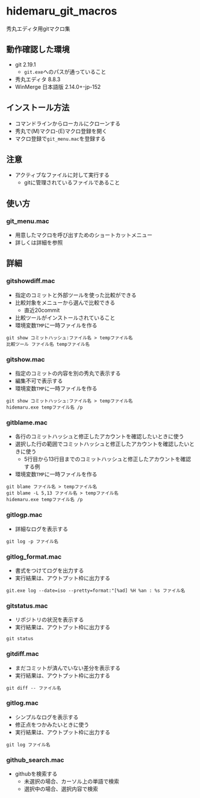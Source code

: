 # hidemaru_git_macros
秀丸エディタ用gitマクロ集

## 動作確認した環境
* git 2.19.1
  * `git.exe`へのパスが通っていること
* 秀丸エディタ 8.8.3
* WinMerge 日本語版 2.14.0+-jp-152

## インストール方法
* コマンドラインからローカルにクローンする
* 秀丸で(M)マクロ-(E)マクロ登録を開く
* マクロ登録で`git_menu.mac`を登録する

## 注意
* アクティブなファイルに対して実行する
  * gitに管理されているファイルであること

## 使い方
### git_menu.mac
* 用意したマクロを呼び出すためのショートカットメニュー
* 詳しくは詳細を参照

## 詳細
### gitshowdiff.mac
* 指定のコミットと外部ツールを使った比較ができる
* 比較対象をメニューから選んで比較できる
  * 直近20commit
* 比較ツールがインストールされていること
* 環境変数`TMP`に一時ファイルを作る
```
git show コミットハッシュ:ファイル名 > tempファイル名
比較ツール ファイル名 tempファイル名
```

### gitshow.mac
* 指定のコミットの内容を別の秀丸で表示する
 * 編集不可で表示する
* 環境変数`TMP`に一時ファイルを作る
```
git show コミットハッシュ:ファイル名 > tempファイル名
hidemaru.exe tempファイル名 /p
```

### gitblame.mac
* 各行のコミットハッシュと修正したアカウントを確認したいときに使う
* 選択した行の範囲でコミットハッシュと修正したアカウントを確認したいときに使う
  * 5行目から13行目までのコミットハッシュと修正したアカウントを確認する例
* 環境変数`TMP`に一時ファイルを作る
```
git blame ファイル名 > tempファイル名
git blame -L 5,13 ファイル名 > tempファイル名
hidemaru.exe tempファイル名 /p
```

### gitlogp.mac
* 詳細なログを表示する
```
git log -p ファイル名
```

### gitlog_format.mac
* 書式をつけてログを出力する
* 実行結果は、アウトプット枠に出力する
```
git.exe log --date=iso --pretty=format:"[%ad] %H %an : %s ファイル名
```

### gitstatus.mac
* リポジトリの状況を表示する
* 実行結果は、アウトプット枠に出力する
```
git status
```

### gitdiff.mac
* まだコミットが済んでいない差分を表示する
* 実行結果は、アウトプット枠に出力する
```
git diff -- ファイル名
```

### gitlog.mac
* シンプルなログを表示する
* 修正点をつかみたいときに使う
* 実行結果は、アウトプット枠に出力する
```
git log ファイル名
```

### github_search.mac
* githubを検索する
  * 未選択の場合、カーソル上の単語で検索
  * 選択中の場合、選択内容で検索
